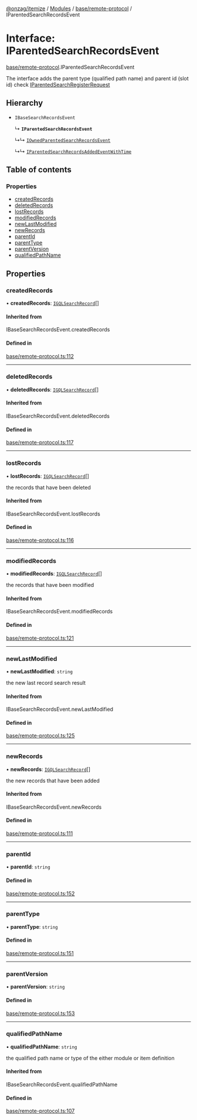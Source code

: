 [@onzag/itemize](../README.md) / [Modules](../modules.md) / [base/remote-protocol](../modules/base_remote_protocol.md) / IParentedSearchRecordsEvent

# Interface: IParentedSearchRecordsEvent

[base/remote-protocol](../modules/base_remote_protocol.md).IParentedSearchRecordsEvent

The interface adds the parent type (qualified path name) and parent id (slot id)
check [IParentedSearchRegisterRequest](base_remote_protocol.IParentedSearchRegisterRequest.md)

## Hierarchy

- `IBaseSearchRecordsEvent`

  ↳ **`IParentedSearchRecordsEvent`**

  ↳↳ [`IOwnedParentedSearchRecordsEvent`](base_remote_protocol.IOwnedParentedSearchRecordsEvent.md)

  ↳↳ [`IParentedSearchRecordsAddedEventWithTime`](client_internal_testing.IParentedSearchRecordsAddedEventWithTime.md)

## Table of contents

### Properties

- [createdRecords](base_remote_protocol.IParentedSearchRecordsEvent.md#createdrecords)
- [deletedRecords](base_remote_protocol.IParentedSearchRecordsEvent.md#deletedrecords)
- [lostRecords](base_remote_protocol.IParentedSearchRecordsEvent.md#lostrecords)
- [modifiedRecords](base_remote_protocol.IParentedSearchRecordsEvent.md#modifiedrecords)
- [newLastModified](base_remote_protocol.IParentedSearchRecordsEvent.md#newlastmodified)
- [newRecords](base_remote_protocol.IParentedSearchRecordsEvent.md#newrecords)
- [parentId](base_remote_protocol.IParentedSearchRecordsEvent.md#parentid)
- [parentType](base_remote_protocol.IParentedSearchRecordsEvent.md#parenttype)
- [parentVersion](base_remote_protocol.IParentedSearchRecordsEvent.md#parentversion)
- [qualifiedPathName](base_remote_protocol.IParentedSearchRecordsEvent.md#qualifiedpathname)

## Properties

### createdRecords

• **createdRecords**: [`IGQLSearchRecord`](gql_querier.IGQLSearchRecord.md)[]

#### Inherited from

IBaseSearchRecordsEvent.createdRecords

#### Defined in

[base/remote-protocol.ts:112](https://github.com/onzag/itemize/blob/a24376ed/base/remote-protocol.ts#L112)

___

### deletedRecords

• **deletedRecords**: [`IGQLSearchRecord`](gql_querier.IGQLSearchRecord.md)[]

#### Inherited from

IBaseSearchRecordsEvent.deletedRecords

#### Defined in

[base/remote-protocol.ts:117](https://github.com/onzag/itemize/blob/a24376ed/base/remote-protocol.ts#L117)

___

### lostRecords

• **lostRecords**: [`IGQLSearchRecord`](gql_querier.IGQLSearchRecord.md)[]

the records that have been deleted

#### Inherited from

IBaseSearchRecordsEvent.lostRecords

#### Defined in

[base/remote-protocol.ts:116](https://github.com/onzag/itemize/blob/a24376ed/base/remote-protocol.ts#L116)

___

### modifiedRecords

• **modifiedRecords**: [`IGQLSearchRecord`](gql_querier.IGQLSearchRecord.md)[]

the records that have been modified

#### Inherited from

IBaseSearchRecordsEvent.modifiedRecords

#### Defined in

[base/remote-protocol.ts:121](https://github.com/onzag/itemize/blob/a24376ed/base/remote-protocol.ts#L121)

___

### newLastModified

• **newLastModified**: `string`

the new last record search result

#### Inherited from

IBaseSearchRecordsEvent.newLastModified

#### Defined in

[base/remote-protocol.ts:125](https://github.com/onzag/itemize/blob/a24376ed/base/remote-protocol.ts#L125)

___

### newRecords

• **newRecords**: [`IGQLSearchRecord`](gql_querier.IGQLSearchRecord.md)[]

the new records that have been added

#### Inherited from

IBaseSearchRecordsEvent.newRecords

#### Defined in

[base/remote-protocol.ts:111](https://github.com/onzag/itemize/blob/a24376ed/base/remote-protocol.ts#L111)

___

### parentId

• **parentId**: `string`

#### Defined in

[base/remote-protocol.ts:152](https://github.com/onzag/itemize/blob/a24376ed/base/remote-protocol.ts#L152)

___

### parentType

• **parentType**: `string`

#### Defined in

[base/remote-protocol.ts:151](https://github.com/onzag/itemize/blob/a24376ed/base/remote-protocol.ts#L151)

___

### parentVersion

• **parentVersion**: `string`

#### Defined in

[base/remote-protocol.ts:153](https://github.com/onzag/itemize/blob/a24376ed/base/remote-protocol.ts#L153)

___

### qualifiedPathName

• **qualifiedPathName**: `string`

the qualified path name or type of the either module or item definition

#### Inherited from

IBaseSearchRecordsEvent.qualifiedPathName

#### Defined in

[base/remote-protocol.ts:107](https://github.com/onzag/itemize/blob/a24376ed/base/remote-protocol.ts#L107)
